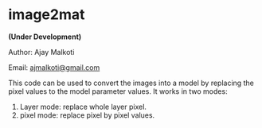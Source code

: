 # image2mat
**(Under Development)**

Author: Ajay Malkoti

Email: ajmalkoti@gmail.com

This code can be used to convert the images into a model by replacing the pixel values to the model parameter values. 
It works in two modes:

1) Layer mode: replace whole layer pixel.
2) pixel mode: replace pixel by pixel values.
